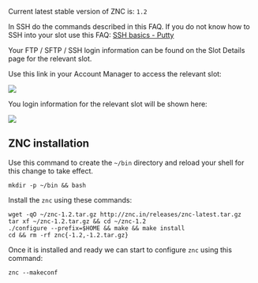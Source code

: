 
Current latest stable version of ZNC is: `1.2`

In SSH do the commands described in this FAQ. If you do not know how to SSH into your slot use this FAQ: [SSH basics - Putty](https://www.feralhosting.com/faq/view?question=12)

Your FTP / SFTP / SSH login information can be found on the Slot Details page for the relevant slot.

Use this link in your Account Manager to access the relevant slot:

![](https://raw.github.com/feralhosting/feralfilehosting/master/Feral%20Wiki/0%20Generic/slot_detail_link.png)

You login information for the relevant slot will be shown here:

![](https://raw.github.com/feralhosting/feralfilehosting/master/Feral%20Wiki/0%20Generic/slot_detail_ssh.png)

ZNC installation
---

Use this command to create the `~/bin` directory and reload your shell for this change to take effect.

~~~
mkdir -p ~/bin && bash
~~~

Install the `znc` using these commands:

~~~
wget -qO ~/znc-1.2.tar.gz http://znc.in/releases/znc-latest.tar.gz
tar xf ~/znc-1.2.tar.gz && cd ~/znc-1.2
./configure --prefix=$HOME && make && make install
cd && rm -rf znc{-1.2,-1.2.tar.gz}
~~~

Once it is installed and ready we can start to configure `znc` using this command:

~~~
znc --makeconf
~~~



